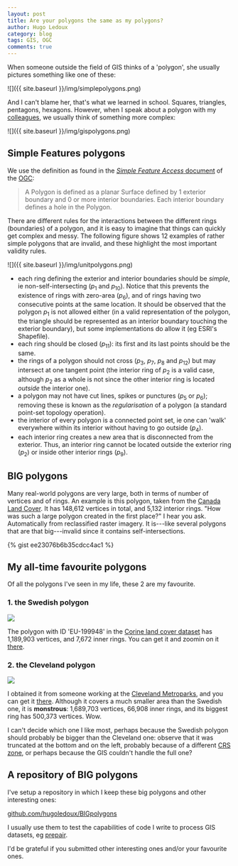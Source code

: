 ```yaml
---
layout: post
title: Are your polygons the same as my polygons? 
author: Hugo Ledoux
category: blog
tags: GIS, OGC
comments: true
---
```



When someone outside the field of GIS thinks of a 'polygon', she usually pictures something like one of these:

![]({{ site.baseurl }}/img/simplepolygons.png)

And I can't blame her, that's what we learned in school. Squares, triangles, pentagons, hexagons.
However, when I speak about a polygon with my [colleagues](http://3dgeoinfo.bk.tudelft.nl/about/), we usually think of something more complex:

![]({{ site.baseurl }}/img/gispolygons.png)


## Simple Features polygons

We use the definition as found in the [*Simple Feature Access* document](http://www.opengeospatial.org/standards/sfa) of the [OGC](http://www.opengeospatial.org): 

> A Polygon is defined as a planar Surface defined by 1 exterior boundary and 0 or more interior boundaries. Each interior boundary defines a hole in the Polygon.

There are different rules for the interactions between the different rings (boundaries) of a polygon, and it is easy to imagine that things can quickly get complex and messy.
The following figure shows 12 examples of rather simple polygons that are invalid, and these highlight the most important validity rules.

![]({{ site.baseurl }}/img/unitpolygons.png)

  - each ring defining the exterior and interior boundaries should be *simple*, ie non-self-intersecting (*p*<sub>1</sub> and *p*<sub>10</sub>). Notice that this prevents the existence of rings with zero-area (*p*<sub>6</sub>), and of rings having two consecutive points at the same location. It should be observed that the polygon *p*<sub>1</sub> is not allowed either (in a valid representation of the polygon, the triangle should be represented as an interior boundary touching the exterior boundary), but some implementations do allow it (eg ESRI's Shapefile).
  - each ring should be closed (*p*<sub>11</sub>): its first and its last points should be the same.
  - the rings of a polygon should not cross (*p*<sub>3</sub>, *p*<sub>7</sub>, *p*<sub>8</sub> and *p*<sub>12</sub>) but may intersect at one tangent point (the interior ring of *p*<sub>2</sub> is a valid case, although *p*<sub>2</sub> as a whole is not since the other interior ring is located *outside* the interior one).
  - a polygon may not have cut lines, spikes or punctures (*p*<sub>5</sub> or *p*<sub>6</sub>); removing these is known as the *regularisation* of a polygon (a standard point-set topology operation).
  - the interior of every polygon is a connected point set, ie one can 'walk' everywhere within its interior without having to go outside (*p*<sub>4</sub>).
  - each interior ring creates a new area that is disconnected from the exterior. Thus, an interior ring cannot be located outside the exterior ring (*p*<sub>2</sub>) or inside other interior rings (*p*<sub>9</sub>).


## BIG polygons

Many real-world polygons are very large, both in terms of number of vertices and of rings.
An example is this polygon, taken from the [Canada Land Cover](http://www.geobase.ca/geobase/en/data/landcover/index.html).
It has 148,612 vertices in total, and 5,132 interior rings.
"How was such a large polygon created in the first place?" I hear you ask. 
Automatically from reclassified raster imagery.
It is---like several polygons that are that big---invalid since it contains self-intersections. 

{% gist ee23076b6b35cdcc4ac1 %}


## My all-time favourite polygons

Of all the polygons I've seen in my life, these 2 are my favourite.

### 1. the Swedish polygon

[<img src="{{ site.baseurl }}/img/bigpolygon_sweden.png">](https://github.com/hugoledoux/BIGpolygons/blob/master/EU-199948.geojson)

The polygon with ID 'EU-199948' in the [Corine land cover dataset](http://www.eea.europa.eu/data-and-maps/data/clc-2006-vector-data-version-3) has 1,189,903 vertices, and 7,672  inner rings.
You can get it and zoomin on it [there](https://github.com/hugoledoux/BIGpolygons/blob/master/EU-199948.geojson).

### 2. the Cleveland polygon

[<img src="{{ site.baseurl }}/img/bigpolygon_cleveland.png">](https://github.com/hugoledoux/BIGpolygons/blob/master/cleveland.geojson)

I obtained it from someone working at the [Cleveland Metroparks](http://clevelandmetroparks.com), and you can get it [there](https://github.com/hugoledoux/BIGpolygons/blob/master/cleveland.geojson).
Although it covers a much smaller area than the Swedish one, it is **monstrous**: 1,689,703 vertices, 66,908 inner rings, and its biggest ring has 500,373 vertices. Wow.

I can't decide which one I like most, perhaps because the Swedish polygon should probably be bigger than the Cleveland one: observe that it was truncated at the bottom and on the left, probably because of a different [CRS zone](https://en.wikipedia.org/wiki/Spatial_reference_system), or perhaps because the GIS couldn't handle the full one?


## A repository of BIG polygons

I've setup a repository in which I keep these big polygons and other interesting ones:

<a href="https://github.com/hugoledoux/BIGpolygons"><i class="fa fa-github fa-lg"></i> github.com/hugoledoux/BIGpolygons</a>

I usually use them to test the capabilities of code I write to process GIS datasets, eg [prepair](https://github.com/tudelft3d/prepair).

I'd be grateful if you submitted other interesting ones and/or your favourite ones. 
